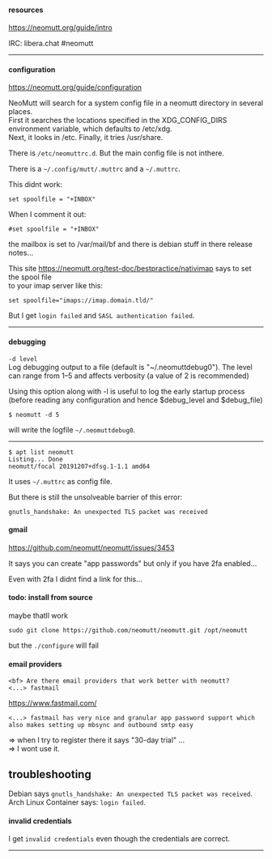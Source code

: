 #### resources

https://neomutt.org/guide/intro

IRC: libera.chat #neomutt

***

#### configuration

https://neomutt.org/guide/configuration

NeoMutt will search for a system config file in a neomutt directory in several places.\
First it searches the locations specified in the XDG_CONFIG_DIRS environment variable, which defaults to /etc/xdg.\
Next, it looks in /etc. Finally, it tries /usr/share.

There is `/etc/neomuttrc.d`. But the main config file is not inthere.

There is a `~/.config/mutt/.muttrc` and a `~/.muttrc`.

This didnt work:
```
set spoolfile = "+INBOX"
```

When I comment it out:
```
#set spoolfile = "+INBOX"
```
the mailbox is set to /var/mail/bf and there is debian stuff in there release notes...

This site https://neomutt.org/test-doc/bestpractice/nativimap says to set the spool file\
to your imap server like this:
```
set spoolfile="imaps://imap.domain.tld/"
```
But I get `login failed` and `SASL authentication failed`.

***
#### debugging

`-d level`\
Log debugging output to a file (default is "~/.neomuttdebug0"). The level can range from 1–5 and affects verbosity (a value of 2 is recommended)

Using this option along with -l is useful to log the early startup process (before reading any configuration and hence $debug_level and $debug_file) 

```
$ neomutt -d 5
```
will write the logfile `~/.neomuttdebug0`.

***
```
$ apt list neomutt
Listing... Done
neomutt/focal 20191207+dfsg.1-1.1 amd64
```

It uses `~/.muttrc` as config file.

But there is still the unsolveable barrier of this error:
```
gnutls_handshake: An unexpected TLS packet was received
```

#### gmail

https://github.com/neomutt/neomutt/issues/3453

It says you can create "app passwords" but only if you have 2fa enabled...

Even with 2fa I didnt find a link for this...

#### todo: install from source

maybe thatll work

```
sudo git clone https://github.com/neomutt/neomutt.git /opt/neomutt
```

but the `./configure` will fail

#### email providers

```
<bf> Are there email providers that work better with neomutt?
<...> fastmail
```
https://www.fastmail.com/

```
<...> fastmail has very nice and granular app password support which also makes setting up mbsync and outbound smtp easy
```
=> when I try to register there it says "30-day trial" ...\
=> I wont use it.

## troubleshooting

Debian says `gnutls_handshake: An unexpected TLS packet was received`.\
Arch Linux Container says: `login failed`.

#### invalid credentials

I get `invalid credentials` even though the credentials are correct.

***
